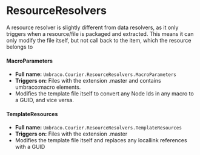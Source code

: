 # ResourceResolvers
A resource resolver is slightly different from data resolvers, as it only triggers when a resource/file is packaged and extracted. This means it can only modify the file itself, but not call back to the item, which the resource belongs to

#### MacroParameters
* **Full name:** `Umbraco.Courier.ResourceResolvers.MacroParameters`
* **Triggers on:**  Files with the extension .master and contains umbraco:macro elements.
* Modifies the template file itself to convert any Node Ids in any macro to a GUID, and vice versa.

#### TemplateResources
* **Full name:** `Umbraco.Courier.ResourceResolvers.TemplateResources`
* **Triggers on:**  Files with the extension .master
* Modifies the template file itself and replaces any locallink references with a GUID